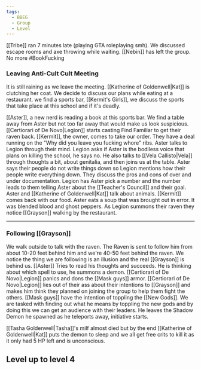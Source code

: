 ```yaml
---
tags:
  - BBEG
  - Group
  - Level
---
```

[[Tribe]] ran 7 minutes late (playing GTA roleplaying smh).
We discussed escape rooms and axe throwing while waiting.
[[Nebin]] has left the group. No more #BookFucking 

### Leaving Anti-Cult Cult Meeting
It is still raining as we leave the meeting. [[Katherine of Goldenwell|Kat]] is clutching her coat. We decide to discuss our plans while eating at a restaurant. we find a sports bar, [[Kermit's Girls]], we discuss the sports that take place at this school and if it's deadly. 

[[Aster]], a new nerd is reading a book at this sports bar. We find a table away from Aster but not too far away that would make us look suspicious. [[Certiorari of De Novo|Legion]] starts casting Find Familiar to get their raven back. [[Kermit]], the owner, comes to take our order. They have a deal running on the "Why did you leave you fucking whore" ribs.
Aster talks to Legion through their mind. Legion asks if Aster is the bodiless voice that plans on killing the school, he says no. He also talks to [[Vela Callisto|Vela]] through thoughts a bit, about genitalia,  and then joins us at the table. Aster says their people do not write things down so Legion mentions how their people write everything down. They discuss the pros and cons of over and under documentation. 
Legion has Aster pick a number and the number leads to them telling Aster about the [[Teacher's Council]] and their goal. Aster and [[Katherine of Goldenwell|Kat]] talk about animals. 
[[Kermit]] comes back with our food. Aster eats a soup that was brought out in error. It was blended blood and ghost peppers. 
As Legion summons their raven they notice [[Grayson]] walking by the restaurant. 

---
### Following [[Grayson]]
We walk outside to talk with the raven. The Raven is sent to follow him from about 10-20 feet behind him and we're 40-50 feet behind the raven. We notice the thing we are following is an illusion and the real [[Grayson]] is behind us. [[Aster]] Tries to read his thoughts and succeeds. He is thinking about which spell to use, he summons a demon. [[Certiorari of De Novo|Legion]] panics and dons the [[Mask guys]] armor. 
[[Certiorari of De Novo|Legion]] lies out of their ass about their intentions to [[Grayson]] and makes him think they planned on joining the group to help them fight the others. [[Mask guys]] have the intention of toppling the [[New Gods]]. We are tasked with finding out what he means by toppling the new gods and by doing this we can get an audience with their leaders. He leaves the Shadow Demon he spawned as he teleports away, initiative starts. 

[[Tasha Goldenwell|Tasha]]'s milf almost died but by the end [[Katherine of Goldenwell|Kat]] puts the demon to sleep and we all get free crits to kill it as it only had 5 HP left and is unconscious.
## Level up to level 4